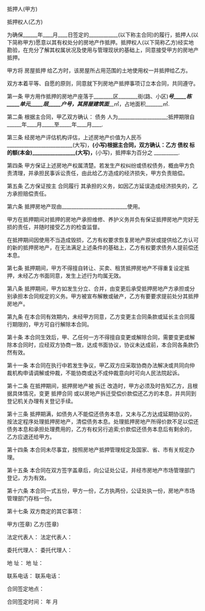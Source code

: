 
 


抵押人(甲方)


抵押权人(乙方)


为确保______年____月____日签定的____________(以下称主合同)的履行，抵押人(以下简称甲方)愿意以其有权处分的房地产作抵押。抵押权人(以下简称乙方)经实地勘验，在充分了解其权属状况及使用与管理现状的基础上，同意接受甲方的房地产抵押。


甲方将
房屋抵押
给乙方时，该房屋所占用范围的土地使用权一并抵押给乙方。


双方本着平等、自愿的原则，同意就下列房地产抵押事项订立本合同，共同遵守。


第一条 甲方用作抵押的房地产座落于________区________街(路、小区)_____号_____栋_____单元_____层_____户号，其房屋建筑面_______㎡，占地面积_______㎡.


第二条 根据主合同，甲乙双方确认：
债务
人为____________________;抵押期限自______年____月_____至_____年____月____.


第三条 经房地产评估机构评估，上述房地产价值为人民币___________________________(大写)，__________(小写)根据主合同，双方确认：乙方
债权
标的额(本金)_________________(大写)，__________(小写)，抵押率为百分之 __________.


第四条 甲方保证上述房地产权属清楚。若发生产权纠纷或债权债务，概由甲方负责清理，并承担民事诉讼责任，由此给乙方造成的经济损失，甲方负责赔偿。


第五条 乙方保证按主
合同履行
其承担的义务，如因乙方延误造成经济损失的，乙方承担赔偿责任。


第六条 抵押房地产现由___________________________使用。


甲方在抵押期间对抵押的房地产承担维修、养护义务并负有保证抵押房地产完好无损的责任，并随时接受乙方的检查监督。


在抵押期间因使用不当造成毁损，乙方有权要求恢复房地产原状或提供给乙方认可的新的抵押房地产，在无法满足上述条件的基础上，乙方有权要求债务人提前偿还本息。


第七条 抵押期间，甲方不得擅自转让、买卖、租赁抵押房地产不得重复设定抵押，未经乙方书面同意，发生上述行为均属无效。


第八条 抵押期间，甲方如发生分立、合并，由变更后承受抵押房地产方承担或分别承担本合同规定的义务。甲方被宣布解散或破产，乙方有要要求提前处分其抵押房地产。


第九条 在本合同有效期内，未经甲方同意，乙方变更主合同条款或延长主合同履行期限的，甲方可自行解除本合同。


第十条 本合同生效后，甲、乙任何一方不得擅自变更或解除合同，需要变更或解除本合同时，应经双方协商一致，达成书面协议，协议未达成前，本合同各条款仍然有效。


第十一条 本合同在执行中若发生争议，甲乙双方应采取协商办法解决或共同向仲裁机构申请调解或仲裁，不能协商或达不成仲裁意向时可向人民法院起诉。


第十二条 在抵押期间，抵押房地产被
拆迁
改造时，甲方必须及时告知乙方，且根据具体情况，变更
抵押合同
或以房地产拆迁受偿价款偿还乙方的本息，并共同到登记机关办理有关登记手续。


第十三条 抵押期满，如债务人不能偿还债务本息，又未与乙方达成延期协议的，按法定程序处理抵押房地产，清偿债务本息。处理抵押房地产所得价款不足以偿还债务本息和承担处理费用的，乙方有权另行追索;价款偿还债务本息后有剩余的，乙方应退还给甲方。


第十四条 本合同未尽事宜，按照房地产抵押管理规定及国家、省、市有关规定办理。


第十五条 本合同在双方签字盖章后，向公证处公证，并经市房地产市场管理部门登记，方为有效。


第十六条 本合同一式五份，甲方一份，乙方执两份，公证处执一份，房地产市场管理部门存档一份。


第十七条 双方商定的其它事项：


甲方(签章) 乙方(签章)


法定代表人： 法定代表人：


委托代理人： 委托代理人：


地 址： 地 址：


联系电话： 联系电话：


合同签定地点：


合同签定时间： 年 月
 


 

 
 
 
 
 
  


  
 

  


  


  
 
 
 
 

